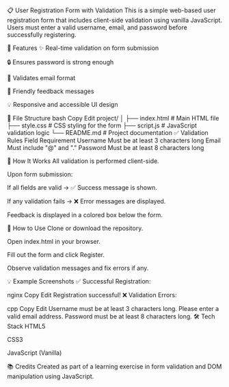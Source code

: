 📋 User Registration Form with Validation
This is a simple web-based user registration form that includes client-side validation using vanilla JavaScript. Users must enter a valid username, email, and password before successfully registering.

🚀 Features
✨ Real-time validation on form submission

🔒 Ensures password is strong enough

📧 Validates email format

📛 Friendly feedback messages

💡 Responsive and accessible UI design

📁 File Structure
bash
Copy
Edit
project/
│
├── index.html             # Main HTML file
├── style.css              # CSS styling for the form
├── script.js              # JavaScript validation logic
└── README.md              # Project documentation
✅ Validation Rules
Field	Requirement
Username	Must be at least 3 characters long
Email	Must include "@" and "."
Password	Must be at least 8 characters long

🔄 How It Works
All validation is performed client-side.

Upon form submission:

If all fields are valid → ✅ Success message is shown.

If any validation fails → ❌ Error messages are displayed.

Feedback is displayed in a colored box below the form.

🧪 How to Use
Clone or download the repository.

Open index.html in your browser.

Fill out the form and click Register.

Observe validation messages and fix errors if any.

💡 Example Screenshots
✅ Successful Registration:

nginx
Copy
Edit
Registration successful!
❌ Validation Errors:

cpp
Copy
Edit
Username must be at least 3 characters long.
Please enter a valid email address.
Password must be at least 8 characters long.
🛠️ Tech Stack
HTML5

CSS3

JavaScript (Vanilla)

📚 Credits
Created as part of a learning exercise in form validation and DOM manipulation using JavaScript.

